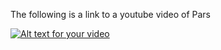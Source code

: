 The following is a link to a youtube video of Pars

[![Alt text for your video](https://i.ytimg.com/vi/2qAEbLpa97w/hqdefault.jpg)](https://youtu.be/2qAEbLpa97w)

